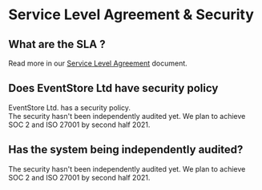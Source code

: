 # Service Level Agreement & Security

## What are the SLA ?

Read more in our [Service Level Agreement](https://www.eventstore.com/cloud-services-service-level-agreement) document.

## Does EventStore Ltd have security policy

EventStore Ltd.  has a security policy.  
The security hasn't been independently audited yet.
We plan to achieve SOC 2 and ISO 27001 by second half 2021.


## Has the system being independently audited?

The security hasn't been independently audited yet.
We plan to achieve SOC 2 and ISO 27001 by second half 2021.






